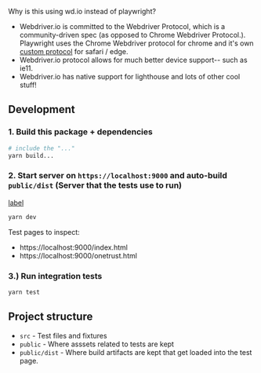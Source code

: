 Why is this using wd.io instead of playwright?

- Webdriver.io is committed to the Webdriver Protocol, which is a community-driven spec (as opposed to Chrome Webdriver Protocol.). Playwright uses the Chrome Webdriver protocol for chrome and it's own [custom protocol](https://github.com/microsoft/playwright/issues/4862) for safari / edge.
- Webdriver.io protocol allows for much better device support-- such as ie11.
- Webdriver.io has native support for lighthouse and lots of other cool stuff!

## Development
### 1. Build this package + dependencies

```sh
# include the "..."
yarn build... 
```
### 2. Start server  on `https://localhost:9000` and auto-build `public/dist` (Server that the tests use to run)
[label](https://localhost:9000/index.html)
```sh
yarn dev
```

Test pages to inspect:
- https://localhost:9000/index.html
- https://localhost:9000/onetrust.html


### 3.) Run integration tests
```sh
yarn test
```


## Project structure

- `src` - Test files and fixtures
- `public` - Where asssets related to tests are kept
- `public/dist` - Where build artifacts are kept that get loaded into the test page.
